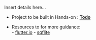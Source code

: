 Insert details here...

- Project to be built in Hands-on : [**Todo**](https://github.com/ORePoala/Todo-List)

- Resources to for more guidance:  
      - [flutter.io](https://flutter.dev/)
      - [sqflite](https://pub.dartlang.org/packages/sqflite)
